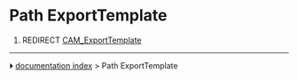 # Path ExportTemplate
1.  REDIRECT [CAM_ExportTemplate](CAM_ExportTemplate.md)



---
⏵ [documentation index](../README.md) > Path ExportTemplate
